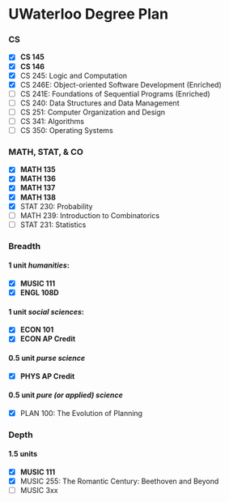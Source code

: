 # UWaterloo Degree Plan

### CS
- [x] **CS 145**
- [x] **CS 146**
- [x] CS 245: Logic and Computation
- [x] CS 246E: Object-oriented Software Development (Enriched)
- [ ] CS 241E: Foundations of Sequential Programs (Enriched)
- [ ] CS 240: Data Structures and Data Management
- [ ] CS 251: Computer Organization and Design
- [ ] CS 341: Algorithms
- [ ] CS 350: Operating Systems

### MATH, STAT, & CO
- [x] **MATH 135**
- [x] **MATH 136**
- [x] **MATH 137**
- [x] **MATH 138**
- [x] STAT 230: Probability
- [ ] MATH 239: Introduction to Combinatorics
- [ ] STAT 231: Statistics

### Breadth

#### 1 unit _humanities_:
- [x] **MUSIC 111**
- [x] **ENGL 108D**

#### 1 unit _social sciences_:
- [x] **ECON 101**
- [x] **ECON AP Credit**

#### 0.5 unit _purse science_
- [x] **PHYS AP Credit**

#### 0.5 unit _pure (or applied) science_
- [x] PLAN 100: The Evolution of Planning

### Depth
#### 1.5 units
- [x] **MUSIC 111**
- [x] MUSIC 255: The Romantic Century: Beethoven and Beyond
- [ ] MUSIC 3xx
